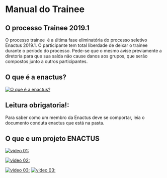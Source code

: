 # Manual do Trainee

## O processo Trainee 2019.1

O processo trainee ​ é a última fase eliminatória do processo seletivo Enactus
2019.1.
O participante tem total liberdade de deixar o trainee durante o período do
processo. Pede-se que o mesmo avise previamente a diretoria para que sua
saída não cause danos aos grupos, que serão compostos junto a outros
participantes.

## O que é a enactus?

[![O que é a enactus?](https://img.youtube.com/vi/oKa98p1itnw/0.jpg)](https://www.youtube.com/watch?v=oKa98p1itnw&t=32s)

## Leitura obrigatoria!:

Para saber como um membro da Enactus deve se comportar, leia o documento
conduta enactus que está na pasta.

## O que e um projeto ENACTUS


[![video 01:](https://img.youtube.com/vi/NkqyGmAiu6Y/0.jpg)](https://www.youtube.com/watch?time_continue=7&v=NkqyGmAiu6Y)

[![video 02:](https://img.youtube.com/vi/91xhaE5-VGw/0.jpg)](https://www.youtube.com/watch?time_continue=7&v=NkqyGmAiu6Y)

[![video 03:](https://img.youtube.com/vi/agCMuMV1r0o/0.jpg)](https://www.youtube.com/watch?time_continue=7&v=NkqyGmAiu6Y)
[![video 03:](https://img.youtube.com/vi/5B_PFknwf9U/0.jpg)](https://www.youtube.com/watch?v=5B_PFknwf9U)

<!--
## Welcome to GitHub Pages

You can use the [editor on GitHub](https://github.com/enactusufrn/psel/edit/master/README.md) to maintain and preview the content for your website in Markdown files.

Whenever you commit to this repository, GitHub Pages will run [Jekyll](https://jekyllrb.com/) to rebuild the pages in your site, from the content in your Markdown files.

### Markdown

Markdown is a lightweight and easy-to-use syntax for styling your writing. It includes conventions for

```markdown
Syntax highlighted code block

# Header 1
## Header 2
### Header 3

- Bulleted
- List

1. Numbered
2. List

**Bold** and _Italic_ and `Code` text

[Link](url) and ![Image](src)
```

For more details see [GitHub Flavored Markdown](https://guides.github.com/features/mastering-markdown/).

### Jekyll Themes

Your Pages site will use the layout and styles from the Jekyll theme you have selected in your [repository settings](https://github.com/enactusufrn/psel/settings). The name of this theme is saved in the Jekyll `_config.yml` configuration file.

### Support or Contact

Having trouble with Pages? Check out our [documentation](https://help.github.com/categories/github-pages-basics/) or [contact support](https://github.com/contact) and we’ll help you sort it out.
-->
